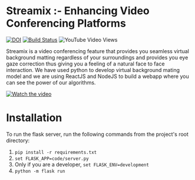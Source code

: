 # Streamix :- Enhancing Video Conferencing Platforms

[![DOI](https://zenodo.org/badge/DOI/10.5281/zenodo.4033418.svg)](https://doi.org/10.5281/zenodo.4033418)
[![Build Status](https://travis-ci.com/kenil-shah/Streamix.svg?branch=master)](https://travis-ci.org/kenil-shah/Streamix)
![YouTube Video Views](https://img.shields.io/youtube/views/2DVQ2XwhtUI?style=social)

Streamix is a video conferencing feature that provides you seamless virtual background matting regardless of your surroundings and provides you eye gaze correction thus giving you a feeling of a natural face to face interaction. We have used python to develop virtual background mating model and we are using ReactJS and NodeJS to build a webapp where you can see the power of our algorithms.

[![Watch the video](https://i.ytimg.com/vi/2DVQ2XwhtUI/hqdefault.jpg)](https://www.youtube.com/watch?v=2DVQ2XwhtUI)


# Installation

To run the flask server, run the following commands from the project's root directory:
1. ```pip install -r requirements.txt```
2. ```set FLASK_APP=code/server.py```
3. Only if you are a developer, ```set FLASK_ENV=development```
4. ```python -m flask run```
